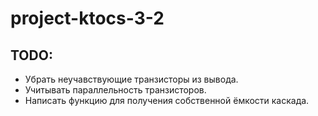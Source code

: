# project-ktocs-3-2

## TODO:

- Убрать неучавствующие транзисторы из вывода.
- Учитывать параллельность транзисторов.
- Написать функцию для получения собственной ёмкости каскада.